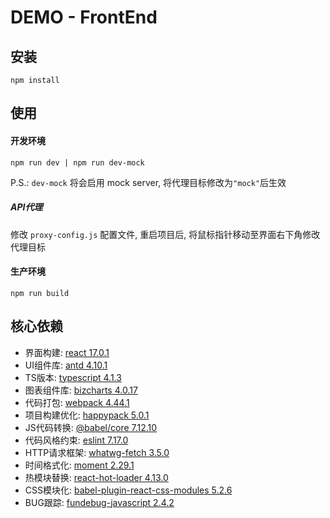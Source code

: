 # DEMO - FrontEnd

## 安装

```
npm install
```

## 使用

#### 开发环境
```
npm run dev | npm run dev-mock
```
P.S.: ```dev-mock``` 将会启用 mock server, 将代理目标修改为```"mock"```后生效

##### API代理

修改 ```proxy-config.js``` 配置文件, 重启项目后, 将鼠标指针移动至界面右下角修改代理目标

#### 生产环境
```
npm run build
```

## 核心依赖

- 界面构建: [react 17.0.1](https://reactjs.org/versions)
- UI组件库: [antd 4.10.1](https://ant.design/index-cn)
- TS版本: [typescript 4.1.3](https://www.typescriptlang.org/)
- 图表组件库: [bizcharts 4.0.17](https://bizcharts.net/index)
- 代码打包: [webpack 4.44.1](https://webpack.js.org/)
- 项目构建优化: [happypack 5.0.1](https://www.npmjs.com/package/happypack)
- JS代码转换: [@babel/core 7.12.10](https://babeljs.io)
- 代码风格约束: [eslint 7.17.0](https://eslint.org)
- HTTP请求框架: [whatwg-fetch 3.5.0](https://www.npmjs.com/package/whatwg-fetch)
- 时间格式化: [moment 2.29.1](http://momentjs.cn)
- 热模块替换: [react-hot-loader 4.13.0](https://www.npmjs.com/package/react-hot-loader)
- CSS模块化: [babel-plugin-react-css-modules 5.2.6](https://github.com/gajus/babel-plugin-react-css-modules)
- BUG跟踪: [fundebug-javascript 2.4.2](https://www.fundebug.com/)
